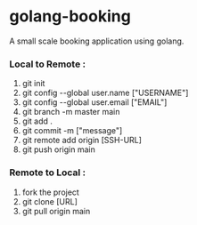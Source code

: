 # golang-booking
A small scale booking application using golang. 

### Local to Remote :
1. git init
2. git config --global user.name ["USERNAME"]
3. git config --global user.email ["EMAIL"]
4. git branch -m master main
5. git add .
6. git commit -m ["message"]
7. git remote add origin [SSH-URL]
8. git push origin main

### Remote to Local :
1. fork the project
1. git clone [URL]
2. git pull origin main

